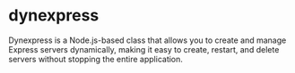 # dynexpress
Dynexpress is a Node.js-based class that allows you to create and manage Express servers dynamically, making it easy to create, restart, and delete servers without stopping the entire application.
